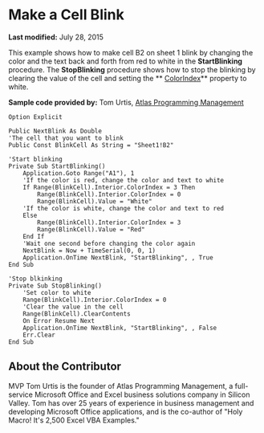 
# Make a Cell Blink

 **Last modified:** July 28, 2015

This example shows how to make cell B2 on sheet 1 blink by changing the color and the text back and forth from red to white in the  **StartBlinking** procedure. The **StopBlinking** procedure shows how to stop the blinking by clearing the value of the cell and setting the ** [ColorIndex](6d1a5bc9-7157-61e0-1e1d-b44974002c78.md)** property to white.

 **Sample code provided by:** Tom Urtis, [Atlas Programming Management](http://www.atlaspm.com/)




```
Option Explicit

Public NextBlink As Double
'The cell that you want to blink
Public Const BlinkCell As String = "Sheet1!B2"

'Start blinking
Private Sub StartBlinking()
    Application.Goto Range("A1"), 1
    'If the color is red, change the color and text to white
    If Range(BlinkCell).Interior.ColorIndex = 3 Then
        Range(BlinkCell).Interior.ColorIndex = 0
        Range(BlinkCell).Value = "White"
    'If the color is white, change the color and text to red
    Else
        Range(BlinkCell).Interior.ColorIndex = 3
        Range(BlinkCell).Value = "Red"
    End If
    'Wait one second before changing the color again
    NextBlink = Now + TimeSerial(0, 0, 1)
    Application.OnTime NextBlink, "StartBlinking", , True
End Sub

'Stop blkinking
Private Sub StopBlinking()
    'Set color to white
    Range(BlinkCell).Interior.ColorIndex = 0
    'Clear the value in the cell
    Range(BlinkCell).ClearContents
    On Error Resume Next
    Application.OnTime NextBlink, "StartBlinking", , False
    Err.Clear
End Sub

```


## About the Contributor
<a name="AboutContributor"> </a>

MVP Tom Urtis is the founder of Atlas Programming Management, a full-service Microsoft Office and Excel business solutions company in Silicon Valley. Tom has over 25 years of experience in business management and developing Microsoft Office applications, and is the co-author of "Holy Macro! It's 2,500 Excel VBA Examples." 


